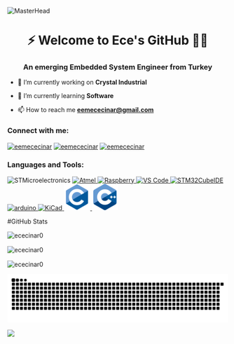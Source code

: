 ![MasterHead](https://www.areus.de/wp-content/uploads/2021/06/Header_EmbeddedTechnologien_1920x400.png)


<h1 align="center">⚡ Welcome to Ece's GitHub 👨‍💻</h1>
<h3 align="center">An emerging Embedded System Engineer from Turkey</h3>

- 🔭 I’m currently working on **Crystal Industrial**

- 🌱 I’m currently learning **Software**

- 📫 How to reach me **eemececinar@gmail.com**


<h3 align="left">Connect with me:</h3>
<p align="left">
<a href="https://linkedin.com/in/eemececinar" target="blank"><img align="center" src="https://raw.githubusercontent.com/rahuldkjain/github-profile-readme-generator/master/src/images/icons/Social/linked-in-alt.svg" alt="eemececinar" height="30" width="40" /></a>
<a href="https://instagram.com/eemececinar/" target="blank"><img align="center" src="https://raw.githubusercontent.com/rahuldkjain/github-profile-readme-generator/master/src/images/icons/Social/instagram.svg" alt="eemececinar" height="30" width="40" /></a>
<a href="https://www.youtube.com/channel/UC2hQDm4avQy-8UHSacfF4Dg" target="blank"><img align="center" src="https://raw.githubusercontent.com/rahuldkjain/github-profile-readme-generator/master/src/images/icons/Social/youtube.svg" alt="eemececinar" height="30" width="40" /></a>
</p>


<h3 align="left">Languages and Tools:</h3>
<p align="left"> 
  <img src="https://github.com/ececinar0/ececinar0/assets/115615388/d9942df1-9a50-4a02-889a-4909a82b218f" alt="STMicroelectronics" width="105" height="50"/> </a> 
  <a href="https://worldvectorlogo.com/" target="_blank" rel="noreferrer"> <img src="https://cdn.worldvectorlogo.com/logos/atmel.svg" alt="Atmel" width="60" height="60"/> </a> 
  <a href="https://www.svgrepo.com/" target="_blank" rel="noreferrer"> <img src="https://www.svgrepo.com/show/354258/raspberry-pi.svg" alt="Raspberry" width="60" height="60"/> </a> 
  <a href="https://www.svgrepo.com/" target="_blank" rel="noreferrer"> <img src="https://www.svgrepo.com/show/452129/vs-code.svg" alt="VS Code" width="60" height="60"/> </a>
  <a href="https://soft98.ir/" target="_blank" rel="noreferrer"> <img src="https://cdn.soft98.ir/2/STM32CubeIDE.png" alt="STM32CubeIDE" width="60" height="60"/> </a>
  <a href="https://www.svgrepo.com/" target="_blank" rel="noreferrer"> <img src="https://www.svgrepo.com/show/373441/arduino.svg" alt="arduino" width="60" height="60"/> </a> 
  <a href="https://github.com/" target="_blank" rel="noreferrer"> <img src="https://avatars.githubusercontent.com/u/3374914?s=200&v=4" alt="KiCad" width="60" height="60"/> </a> 
  <a href="https://www.cprogramming.com/" target="_blank" rel="noreferrer"> <img src="https://raw.githubusercontent.com/devicons/devicon/master/icons/c/c-original.svg" alt="c" width="60" height="60"/> </a> 
  <a href="https://www.w3schools.com/cpp/" target="_blank" rel="noreferrer"> <img src="https://raw.githubusercontent.com/devicons/devicon/master/icons/cplusplus/cplusplus-original.svg" alt="cplusplus" width="60" height="60"/> </a>  
</p>

<!--
![stlogo](https://github.com/ececinar0/ececinar0/assets/115615388/d9942df1-9a50-4a02-889a-4909a82b218f)
-->

#GitHub Stats

<p><img align="center" src="https://github-readme-stats.vercel.app/api?username=ececinar0&theme=material-palenight&hide_border=false&include_all_commits=false&count_private=false" alt="ececinar0" /><p>
    
<p><img align="center" src="https://github-readme-stats.vercel.app/api/top-langs?username=ececinar0&theme=material-palenight&hide_border=false&include_all_commits=false&count_private=false" alt="ececinar0" /></p>

<p><img align="center" src="https://github-readme-streak-stats.herokuapp.com/?user=ececinar0&theme=material-palenight&hide_border=false" alt="ececinar0" width="55%" /><p>
  


<picture>
  <source media="(prefers-color-scheme: dark)" srcset="https://raw.githubusercontent.com/ececinar0/ececinar0/output/github-contribution-grid-snake-dark.svg">
  <source media="(prefers-color-scheme: light)" srcset="https://raw.githubusercontent.com/ececinar0/ececinar0/output/github-contribution-grid-snake.svg">
  <img alt="github contribution grid snake animation" src="https://raw.githubusercontent.com/ececinar0/ececinar0/output/github-contribution-grid-snake.svg">
</picture>

 <!--
 [![Top Langs](https://github-readme-stats.vercel.app/api/top-langs/?username=ececinar0&layout=compact&langs_count=25&title_color=0000ee&text_color=ffffff&bg_color=000000&hide_border=true)](https://github.com/CagatayAkkas/github-readme-stats)
-->


<br />

![](https://github-profile-trophy.vercel.app/?username=ececinar0&theme=dracula&no-frame=false&no-bg=false&margin-w=4)


<br />


<br />


<!--
</details>
-->

<!--
<details>
   <summary>:zap: Languages and Tools</summary>
 -->
